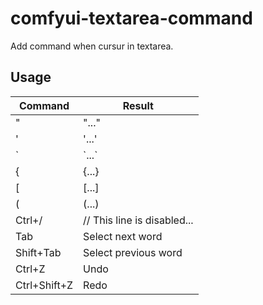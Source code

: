 # comfyui-textarea-command

Add command when cursur in textarea.

## Usage  

| Command      | Result               |
|--------------|----------------------|
| \"            | \"...\"                |
| \'            | \'...\'                |
| \`            | \`...\`                |
| \{            | \{...\}                |
| \[            | \[...\]                |
| \(            | \(...\)                |
| Ctrl+\/       | \/\/ This line is disabled... |
| Tab          | Select next word     |
| Shift+Tab    | Select previous word |
| Ctrl+Z       | Undo                 |
| Ctrl+Shift+Z | Redo                 |